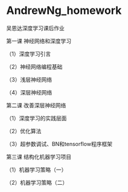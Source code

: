# AndrewNg_homework

吴恩达深度学习课后作业

第一课 神经网络和深度学习

（1）深度学习引言

（2）神经网络编程基础

（3）浅层神经网络

（4）深层神经网络
   

第二课 改善深层神经网络

（1）深度学习的实践层面

（2）优化算法

（3）超参数调试、BN和tensorflow程序框架
   
第三课 结构化机器学习项目

（1）机器学习策略（一）

（2）机器学习策略（二）
